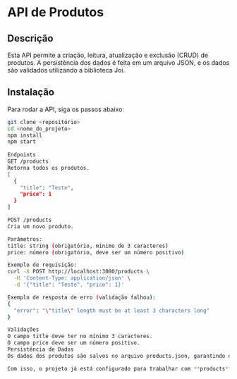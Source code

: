 # API de Produtos

## Descrição
Esta API permite a criação, leitura, atualização e exclusão (CRUD) de produtos. A persistência dos dados é feita em um arquivo JSON, e os dados são validados utilizando a biblioteca Joi.

## Instalação
Para rodar a API, siga os passos abaixo:

```bash
git clone <repositório>
cd <nome_do_projeto>
npm install
npm start
 
Endpoints
GET /products
Retorna todos os produtos.
[
  {
    "title": "Teste",
    "price": 1
  }
]

POST /products
Cria um novo produto.

Parâmetros:
title: string (obrigatório, mínimo de 3 caracteres)
price: número (obrigatório, deve ser um número positivo)

Exemplo de requisição:
curl -X POST http://localhost:3000/products \
  -H 'Content-Type: application/json' \
  -d '{"title": "Teste", "price": 1}'

Exemplo de resposta de erro (validação falhou):
{
  "error": "\"title\" length must be at least 3 characters long"
}

Validações
O campo title deve ter no mínimo 3 caracteres.
O campo price deve ser um número positivo.
Persistência de Dados
Os dados dos produtos são salvos no arquivo products.json, garantindo que eles não sejam perdidos ao reiniciar o servidor.

Com isso, o projeto já está configurado para trabalhar com **products**, validando os dados com **Joi** e persistindo-os em um arquivo JSON.
